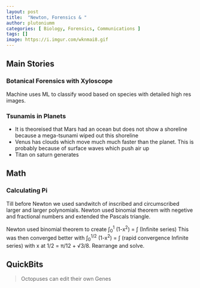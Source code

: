 ```yaml
---
layout: post
title:  "Newton, Forensics & "
author: plutoniumm
categories: [ Biology, Forensics, Communications ]
tags: []
image: https://i.imgur.com/wknmai8.gif
---
```


## Main Stories

### Botanical Forensics with Xyloscope
Machine uses ML to classify wood based on species with detailed high res images.

### Tsunamis in Planets
- It is theoreised that Mars had an ocean but does not show a shoreline because a mega-tsunami wiped out this shoreline
- Venus has clouds which move much much faster than the planet. This is probably because of surface waves which push air up
- Titan on saturn generates 

## Math

### Calculating Pi
Till before Newton we used sandwitch of inscribed and circumscribed larger and larger polynomials. Newton used binomial theorem with negetive and fractional numbers and extended the Pascals triangle.

Newton used binomial theorem to create
&#x222B;<sub>0</sub><sup>1</sup> (1-x<sup>2</sup>) = &#x222B; (Infinite series)
This was then converged better with
&#x222B;<sub>0</sub><sup>1/2</sup> (1-x<sup>2</sup>) = &#x222B; (rapid convergence Infinite series) with x at 1/2 = &pi;/12 + &#8730;3/8. Rearrange and solve.

## QuickBits
> Octopuses can edit their own Genes